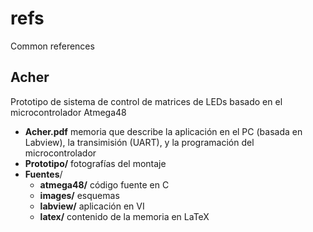 # refs
Common references 

## Acher

Prototipo de sistema de control de matrices de LEDs basado en el microcontrolador Atmega48

   - **Acher.pdf** memoria que describe la aplicación en el PC (basada en Labview), la transimisión (UART), y la programación del microcontrolador
   - **Prototipo/** fotografías del montaje
   - **Fuentes**/
     - **atmega48/** código fuente en C
	 - **images/** esquemas
	 - **labview/** aplicación en VI
	 - **latex/** contenido de la memoria en LaTeX